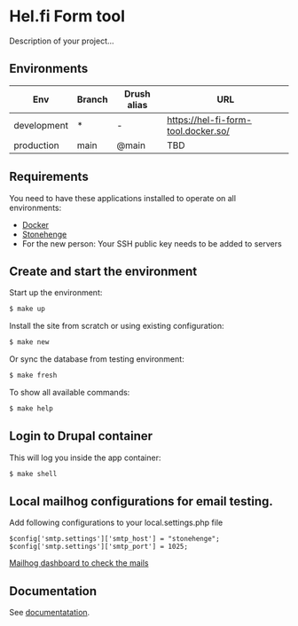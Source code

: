 # Hel.fi Form tool

Description of your project...

## Environments

Env | Branch | Drush alias | URL
--- | ------ | ----------- | ---
development | * | - | https://hel-fi-form-tool.docker.so/
production | main | @main | TBD

## Requirements

You need to have these applications installed to operate on all environments:

- [Docker](https://github.com/druidfi/guidelines/blob/master/docs/docker.md)
- [Stonehenge](https://github.com/druidfi/stonehenge)
- For the new person: Your SSH public key needs to be added to servers

## Create and start the environment

Start up the environment:

```bash
$ make up
```

Install the site from scratch or using existing configuration:

```bash
$ make new
```

Or sync the database from testing environment:

```bash
$ make fresh
```

To show all available commands:

```bash
$ make help
```

## Login to Drupal container

This will log you inside the app container:

```bash
$ make shell
```

## Local mailhog configurations for email testing.
Add following configurations to your local.settings.php file
```
$config['smtp.settings']['smtp_host'] = "stonehenge";
$config['smtp.settings']['smtp_port'] = 1025;
```

[Mailhog dashboard to check the mails](https://mailhog.docker.so/)

## Documentation

See [documentatation](https://github.com/City-of-Helsinki/drupal-helfi-platform/tree/main/documentation).

